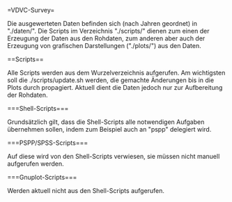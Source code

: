 =VDVC-Survey=

Die ausgewerteten Daten befinden sich (nach Jahren geordnet) in "./daten/".
Die Scripts im Verzeichnis "./scripts/" dienen zum einen der Erzeugung der
Daten aus den Rohdaten, zum anderen aber auch der Erzeugung von grafischen
Darstellungen ("./plots/") aus den Daten.


==Scripts==

Alle Scripts werden aus dem Wurzelverzeichnis aufgerufen.
Am wichtigsten soll die ./scripts/update.sh werden,
die gemachte Änderungen bis in die Plots durch propagiert.
Aktuell dient die Daten jedoch nur zur Aufbereitung der Rohdaten.


===Shell-Scripts===

Grundsätzlich gilt, dass die Shell-Scripts alle notwendigen Aufgaben übernehmen
sollen, indem zum Beispiel auch an "pspp" delegiert wird.


===PSPP/SPSS-Scripts===

Auf diese wird von den Shell-Scripts verwiesen, sie müssen nicht manuell
aufgerufen werden.


===Gnuplot-Scripts===

Werden aktuell nicht aus den Shell-Scripts aufgerufen.

